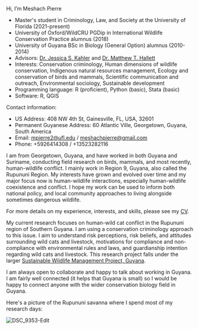 Hi, I’m Meshach Pierre
- Master's student in Criminology, Law, and Society at the University of Florida (2021-present)
- University of Oxford/WildCRU PGDip in International Wildlife Conservation Practice alumnus (2018)
- University of Guyana BSc in Biology (General Option) alumnus (2010-2014)
- Advisors: [Dr. Jessica S. Kahler](https://soccrim.clas.ufl.edu/jessica-kahler/) and [Dr. Matthew T. Hallett](https://uftcd.org/people/core-faculty-staff/matthew-t-hallett/)
- Interests: Conservation criminology, Human dimensions of wildlife conservation, Indigenous natural resources management, Ecology and conservation of birds and mammals,	Scientific communication and outreach, Environmental sociology,	Sustainable development
- Programming language: R (proficient), Python (basic), Stata (basic)
- Software: R, QGIS

Contact information:
- US Address: 408 NW 4th St, Gainesville, FL, USA, 32601
- Permanent Guyanese Address: 60 Atlantic Ville, Georgetown, Guyana, South America
- Email: mpierre2@ufl.edu / meshachpierre@gmail.com
- Phone: +5926414308 / +13523282116

I am from Georgetown, Guyana, and have worked in both Guyana and Suriname, conducting field research on birds, mammals, and most recently, human-wildlife conflict. I mainly work in Region 9, Guyana, also called the Rupununi Region. My interests have grown and evolved over time and my major focus now is human-wildlife interactions, especially human-wildlife coexistence and conflict. I hope my work can be used to inform both national policy, and local community approaches to living alongside sometimes dangerous wildlife. 

For more details on my experience, interests, and skills, please see my [CV](Meshach%20Pierre_Curriculum%20Vitae_20210429.pdf).

My current research focuses on human-wild cat conflict in the Rupununi region of Southern Guyana. I am using a conservation criminology approach to this issue. I aim to understand risk perceptions, risk beliefs, and attitudes surrounding wild cats and livestock, motivations for compliance and non-compliance with environmental rules and laws, and guardianship intention regarding wild cats and livestock. This research project falls under the larger [Sustainable Wildlife Management Project, Guyana](https://www.swm-programme.info/country-guyana).

I am always open to collaborate and happy to talk about working in Guyana. I am fairly well connected (it helps that Guyana is small) so I would be happy to connect anyone with the wider conservation biology field in Guyana. 

Here's a picture of the Rupununi savanna where I spend most of my research days:

![DSC_9353-Edit](https://user-images.githubusercontent.com/48991184/116559152-21479200-a8ce-11eb-931b-3449021c13df.jpg)
